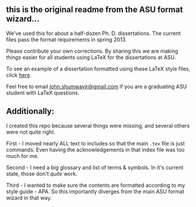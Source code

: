 ## this is the original readme from the ASU format wizard...
We've used this for about a half-dozen Ph. D. dissertations. The current files pass the format requirements  in spring 2013.

Please contribute your own corrections. By sharing this we are making things easier for all students using  LaTeX for the dissertations at ASU.

To see an example of a dissertation formatted using these LaTeX style files,  click [here](http://www.public.asu.edu/~jelynn/dis.pdf).

Feel free to email john.shumwayjr@gmail.com if you are a graduating ASU student with LaTeX questions.

## Additionally:
I created this repo because several things were missing, and several others were not quite right.

First - I moved nearly ALL text to includes so that the main `.tex` file is just commands.  Even having the acknowledgements in that index file was too much for me.

Second - I need a big glossary and list of terms & symbols.  In it's current state, those don't *quite* work.

Third - I wanted to make sure the contents are formatted according to my style guide - APA. So this importantly diverges from the main ASU format wizard in that way.
